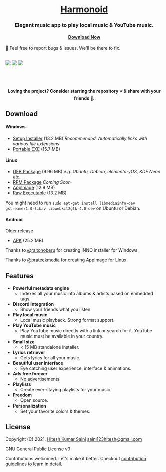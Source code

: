<h1 align="center"><a href="https://github.com/alexmercerind/harmonoid">Harmonoid</a></h1>
<h3 align="center">Elegant music app to play local music & YouTube music.</h3>

<h4 align="center"><a href='#download'>Download Now</a></h4>

🏁 Feel free to report bugs & issues. We'll be there to fix.
<br></br>


![](https://github.com/harmonoid/harmonoid/blob/assets/harmonoid/windows-final-0.jpg?raw=true)
![](https://github.com/harmonoid/harmonoid/blob/assets/harmonoid/windows-final-1.jpg?raw=true)
![](https://github.com/harmonoid/harmonoid/blob/assets/harmonoid/android-final-0.jpg?raw=true)

<br></br>

<h4  align="center">Loving the project? Consider starring the repository ⭐ & share with your friends 💜.</h4>

## Download

#### **Windows**

- [Setup Installer](https://github.com/harmonoid/harmonoid/releases/latest/download/harmonoid-windows-setup.exe) (13.2 MB) _Recommended. Automatically links with various file extensions_
- [Portable EXE](https://github.com/harmonoid/harmonoid/releases/latest/download/harmonoid-windows-exe.zip) (15.7 MB)

#### **Linux**

- [DEB Package](https://github.com/harmonoid/harmonoid/releases/latest/download/harmonoid-linux-debian.deb) (9.96 MB) _e.g. Ubuntu, Debian, elementaryOS, KDE Neon etc._
- [RPM Package](#) _Coming Soon_
- [AppImage](https://github.com/harmonoid/harmonoid/releases/latest/download/harmonoid-linux-x86_64.AppImage) (12.9 MB)
- [Raw Executable](https://github.com/harmonoid/harmonoid/releases/latest/download/harmonoid-linux-x86_64.tar.gz) (13.2 MB)

You might need to run `sudo apt-get install libmediainfo-dev gstreamer1.0-libav libwebkit2gtk-4.0-dev` on Ubuntu or Debian.


#### **Android**

Older release

- [APK](https://github.com/harmonoid/harmonoid/releases/download/v0.0.8/harmonoid-v0.0.8.apk) (25.2 MB)

Thanks to [@raitonoberu](https://github.com/raitonoberu) for creating INNO installer for Windows.

Thanks to [@prateekmedia](https://github.com/prateekmedia) for creating AppImage for Linux.

## Features

- **Powerful metadata engine**
  - Indexes all your music into albums & artists based on embedded tags.
- **Discord integration**
  - Show your friends what you listen.
- **Play local music**
  - Local music playback. Strong format support.
- **Play YouTube music**
  - Play YouTube music directly with a link or search for it. YouTube music must be available in your country.
- **Small size**
  - < 15 MB standalone installer.
- **Lyrics retriever**
  - Gets lyrics for all your music.
- **Beautiful user interface**
  - Eye catching user experience, interface & animations.
- **Ads free forever**
  - No advertisements.
- **Playlists**
  - Create ever-staying playlists for your music.
- **Freedom**
  - Open source.
- **Personalization**
  - Set your favorite colors & themes.

## License

Copyright (C) 2021, [Hitesh Kumar Saini](https://github.com/alexmercerind) <saini123hitesh@gmail.com>

GNU General Public License v3

Contributions welcomed. Let's make it better.
Checkout [contribution guidelines](https://github.com/harmonoid/harmonoid/blob/master/CONTRIBUTING.md) to learn in detail.
